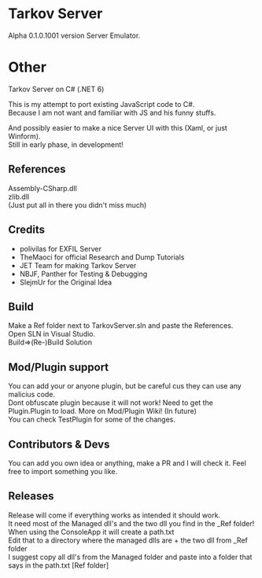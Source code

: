 # Tarkov Server
Alpha 0.1.0.1001 version Server Emulator.

# Other
Tarkov Server on C# (.NET 6)

This is my attempt to port existing JavaScript code to C#.\
Because I am not want and familiar with JS and his funny stuffs.

And possibly easier to make a nice Server UI with this (Xaml, or just Winform).\
Still in early phase, in development!

## References
Assembly-CSharp.dll\
zlib.dll\
(Just put all in there you didn't miss much)

## Credits
- polivilas for EXFIL Server
- TheMaoci for official Research and Dump Tutorials
- JET Team for making Tarkov Server
- NBJF, Panther for Testing & Debugging
- SlejmUr for the Original Idea

## Build
Make a Ref folder next to TarkovServer.sln and paste the References.\
Open SLN in Visual Studio.\
Build=>(Re-)Build Solution

## Mod/Plugin support
You can add your or anyone plugin, but be careful cus they can use any malicius code.\
Dont obfuscate plugin because it will not work! Need to get the Plugin.Plugin to load. More on Mod/Plugin Wiki! (In future)\
You can check TestPlugin for some of the changes.

## Contributors & Devs
You can add you own idea or anything, make a PR and I will check it. Feel free to import something you like.

## Releases
Release will come if everything works as intended it should work.\
It need most of the Managed dll's and the two dll you find in the _Ref folder!\
When using the ConsoleApp it will create a path.txt\
Edit that to a directory where the managed dlls are + the two dll from _Ref folder\
I suggest copy all dll's from the Managed folder and paste into a folder that says in the path.txt [Ref folder]
